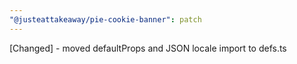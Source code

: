 ```yaml
---
"@justeattakeaway/pie-cookie-banner": patch
---
```


[Changed] - moved defaultProps and JSON locale import to defs.ts

